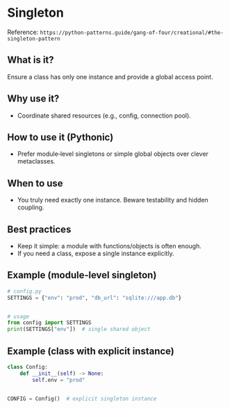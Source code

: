 # Singleton

Reference: `https://python-patterns.guide/gang-of-four/creational/#the-singleton-pattern`

## What is it?

Ensure a class has only one instance and provide a global access point.

## Why use it?

- Coordinate shared resources (e.g., config, connection pool).

## How to use it (Pythonic)

- Prefer module‑level singletons or simple global objects over clever metaclasses.

## When to use

- You truly need exactly one instance. Beware testability and hidden coupling.

## Best practices

- Keep it simple: a module with functions/objects is often enough.
- If you need a class, expose a single instance explicitly.

## Example (module‑level singleton)

```python
# config.py
SETTINGS = {"env": "prod", "db_url": "sqlite:///app.db"}


# usage
from config import SETTINGS
print(SETTINGS["env"])  # single shared object
```

## Example (class with explicit instance)

```python
class Config:
    def __init__(self) -> None:
        self.env = "prod"


CONFIG = Config()  # explicit singleton instance
```
